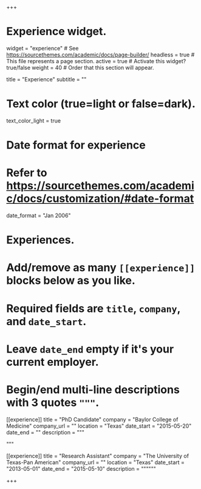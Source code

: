 +++
# Experience widget.
widget = "experience"  # See https://sourcethemes.com/academic/docs/page-builder/
headless = true  # This file represents a page section.
active = true  # Activate this widget? true/false
weight = 40  # Order that this section will appear.

title = "Experience"
subtitle = ""


# Text color (true=light or false=dark).
  text_color_light = true

# Date format for experience
#   Refer to https://sourcethemes.com/academic/docs/customization/#date-format
date_format = "Jan 2006"

# Experiences.
#   Add/remove as many `[[experience]]` blocks below as you like.
#   Required fields are `title`, `company`, and `date_start`.
#   Leave `date_end` empty if it's your current employer.
#   Begin/end multi-line descriptions with 3 quotes `"""`.
[[experience]]
  title = "PhD Candidate"
  company = "Baylor College of Medicine"
  company_url = ""
  location = "Texas"
  date_start = "2015-05-20"
  date_end = ""
  description = """
  
  """

[[experience]]
  title = "Research Assistant"
  company = "The University of Texas-Pan American"
  company_url = ""
  location = "Texas"
  date_start = "2013-05-01"
  date_end = "2015-05-10"
  description = """"""

+++
